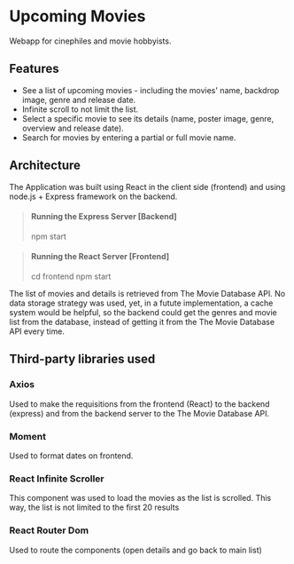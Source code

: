 # Upcoming Movies 

Webapp for cinephiles and movie hobbyists.

## Features

- See a list of upcoming movies - including the movies' name, backdrop image, genre and release date. 
- Infinite scroll to not limit the list.
- Select a specific movie to see its details (name, poster image, genre, overview and release date).
- Search for movies by entering a partial or full movie name.

## Architecture

The Application was built using React in the client side (frontend) and using node.js + Express framework on the backend.

> #### Running the Express Server [Backend]
> npm start

> #### Running the React Server [Frontend]
> cd frontend
> npm start

The list of movies and details is retrieved from The Movie Database API.
No data storage strategy was used, yet, in a futute implementation, a cache system would be helpful, so the backend could get the genres and movie list from the database, instead of getting it from the The Movie Database API every time.

## Third-party libraries used

### Axios 
Used to make the requisitions from the frontend (React) to the backend (express) and from the backend server to the The Movie Database API.

### Moment
Used to format dates on frontend.

### React Infinite Scroller
This component was used to load the movies as the list is scrolled. 
This way, the list is not limited to the first 20 results

### React Router Dom
Used to route the components (open details and go back to main list)
